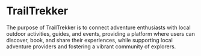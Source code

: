 # TrailTrekker
The purpose of TrailTrekker is to connect adventure enthusiasts with local outdoor activities, guides, and events, providing a platform where users can discover, book, and share their experiences, while supporting local adventure providers and fostering a vibrant community of explorers.
